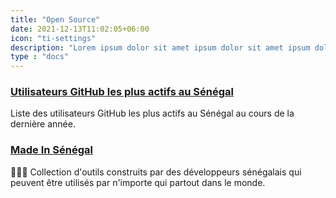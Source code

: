 ```yaml
---
title: "Open Source"
date: 2021-12-13T11:02:05+06:00
icon: "ti-settings"
description: "Lorem ipsum dolor sit amet ipsum dolor sit amet ipsum dolor sit amet"
type : "docs"
---
```


### [Utilisateurs GitHub les plus actifs au Sénégal](/open-source/github)

Liste des utilisateurs GitHub les plus actifs au Sénégal au cours de la dernière année.

### [Made In Sénégal](/open-source/made-in-senegal)

👨🏽‍💻 Collection d'outils construits par des développeurs sénégalais qui peuvent être utilisés par n'importe qui partout dans le monde.